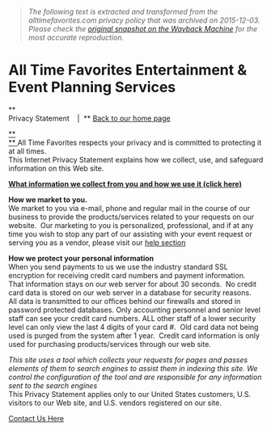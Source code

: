 > *The following text is extracted and transformed from the alltimefavorites.com privacy policy that was archived on 2015-12-03. Please check the [original snapshot on the Wayback Machine](https://web.archive.org/web/20151203021705id_/http%3A//www.alltimefavorites.com/privacy.htm) for the most accurate reproduction.*

# All Time Favorites Entertainment & Event Planning Services

[](http://www.alltimefavorites.com/)**  
Privacy Statement    |  ** [ Back to our home page ](http://www.alltimefavorites.com/)

[**  
** ](https://web.archive.org/l) All Time Favorites respects your privacy and is committed to protecting it at all times.   
This Internet Privacy Statement explains how we collect, use, and safeguard information on this Web site.

[ **What information we collect from you and how we use it (click here)**](https://web.archive.org/web/20151203021705id_/http%3A//www.alltimefavorites.com/privacy1.htm)

**How we market to you.**     
We market to you via e-mail, phone and regular mail in the course of our business to provide the products/services related to your requests on our website.  Our marketing to you is personalized, professional, and if at any time you wish to stop any part of our assisting with your event request or serving you as a vendor, please visit our [help section](http://www.alltimefavorites.org/client.htm)

**How we protect your personal information**  
When you send payments to us we use the industry standard SSL encryption for receiving credit card numbers and payment information.  That information stays on our web server for about 30 seconds.  No credit card data is stored on our web server in a database for security reasons.  All data is transmitted to our offices behind our firewalls and stored in password protected databases. Only accounting personnel and senior level staff can see your credit card numbers. ALL other staff of a lower security level can only view the last 4 digits of your card #.  Old card data not being used is purged from the system after 1 year.  Credit card information is only used for purchasing products/services through our web site.

_This site uses a tool which collects your requests for pages and passes elements of them to search engines to assist them in indexing this site. We control the configuration of the tool and are responsible for any information sent to the search engines_  
This Privacy Statement applies only to our United States customers, U.S. visitors to our Web site, and U.S. vendors registered on our site.

[Contact Us Here](https://web.archive.org/web/20151203021705id_/http%3A//www.alltimefavorites.com/contact.htm)
